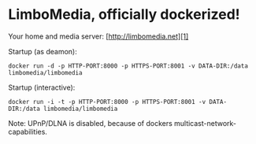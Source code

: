 LimboMedia, officially dockerized!
======
Your home and media server: [http://limbomedia.net][1]

Startup (as deamon):

    docker run -d -p HTTP-PORT:8000 -p HTTPS-PORT:8001 -v DATA-DIR:/data limbomedia/limbomedia

Startup (interactive):

    docker run -i -t -p HTTP-PORT:8000 -p HTTPS-PORT:8001 -v DATA-DIR:/data limbomedia/limbomedia



Note: UPnP/DLNA is disabled, because of dockers multicast-network-capabilities.

  [1]: http://limbomedia.net

